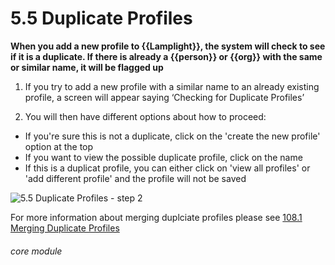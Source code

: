 # 5.5 Duplicate Profiles

**When you add a new profile to {{Lamplight}}, the system will check to see if it is a duplicate. If there is already a {{person}} or {{org}} with the same or similar name, it will be flagged up**

1. If you try to add a new profile with a similar name to an already existing profile, a screen will appear saying ‘Checking for Duplicate Profiles’

2. You will then have different options about how to proceed:
- If you&#039;re sure this is not a duplicate, click on the &#039;create the new profile&#039; option at the top
- If you want to view the possible duplicate profile, click on the name
- If this is a duplicat profile, you can either click on 'view all profiles' or 'add different profile' and the profile will not be saved

![5.5 Duplicate Profiles - step 2](5.5_Duplicate_profiles_step2.png)



For more information about merging duplciate profiles please see [108.1 Merging Duplicate Profiles](/help/index/p/108.1)


###### core module
